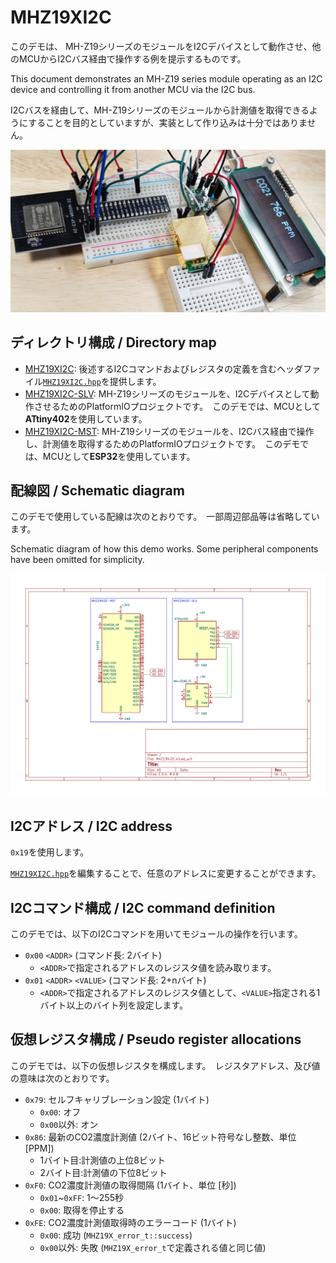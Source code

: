 MHZ19XI2C
=====

このデモは、 MH-Z19シリーズのモジュールをI2Cデバイスとして動作させ、他のMCUからI2Cバス経由で操作する例を提示するものです。

This document demonstrates an MH-Z19 series module operating as an I2C device and controlling it from another MCU via the I2C bus.

I2Cバスを経由して、MH-Z19シリーズのモジュールから計測値を取得できるようにすることを目的としていますが、実装として作り込みは十分ではありません。

![Example of this demonstration in operation](wiring.jpg)

## ディレクトリ構成 / Directory map

- [MHZ19XI2C](./MHZ19XI2C/): 後述するI2Cコマンドおよびレジスタの定義を含むヘッダファイル[`MHZ19XI2C.hpp`](./MHZ19XI2C/MHZ19XI2C.hpp)を提供します。
- [MHZ19XI2C-SLV](./MHZ19XI2C-SLV/): MH-Z19シリーズのモジュールを、I2Cデバイスとして動作させるためのPlatformIOプロジェクトです。　このデモでは、MCUとして**ATtiny402**を使用しています。
- [MHZ19XI2C-MST](./MHZ19XI2C-MST/): MH-Z19シリーズのモジュールを、I2Cバス経由で操作し、計測値を取得するためのPlatformIOプロジェクトです。　このデモでは、MCUとして**ESP32**を使用しています。

## 配線図 / Schematic diagram
このデモで使用している配線は次のとおりです。　一部周辺部品等は省略しています。

Schematic diagram of how this demo works. Some peripheral components have been omitted for simplicity.

![Schematic diagram for this demonstration.](MHZ19XI2C.svg)

## I2Cアドレス / I2C address
`0x19`を使用します。

[`MHZ19XI2C.hpp`](./MHZ19XI2C/MHZ19XI2C.hpp)を編集することで、任意のアドレスに変更することができます。

## I2Cコマンド構成 / I2C command definition
このデモでは、以下のI2Cコマンドを用いてモジュールの操作を行います。

- `0x00` `<ADDR>` (コマンド長: 2バイト)
  - `<ADDR>`で指定されるアドレスのレジスタ値を読み取ります。
- `0x01` `<ADDR>` `<VALUE>` (コマンド長: 2+nバイト)
  - `<ADDR>`で指定されるアドレスのレジスタ値として、`<VALUE>`指定される1バイト以上のバイト列を設定します。

## 仮想レジスタ構成 / Pseudo register allocations
このデモでは、以下の仮想レジスタを構成します。　レジスタアドレス、及び値の意味は次のとおりです。

- `0x79`: セルフキャリブレーション設定 (1バイト)
  - `0x00`: オフ
  - `0x00`以外: オン
- `0x86`: 最新のCO2濃度計測値 (2バイト、16ビット符号なし整数、単位 [PPM])
  - 1バイト目:計測値の上位8ビット
  - 2バイト目:計測値の下位8ビット
- `0xF0`: CO2濃度計測値の取得間隔 (1バイト、単位 [秒])
  - `0x01`~`0xFF`: 1〜255秒
  - `0x00`: 取得を停止する
- `0xFE`: CO2濃度計測値取得時のエラーコード (1バイト)
  - `0x00`: 成功 (`MHZ19X_error_t::success`)
  - `0x00`以外: 失敗 (`MHZ19X_error_t`で定義される値と同じ値)
